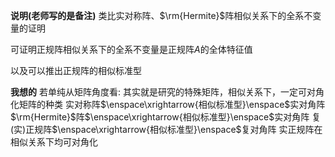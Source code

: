 **说明(老师写的是备注)**
类比实对称阵、$\rm{Hermite}$阵相似关系下的全系不变量的证明

可证明正规阵相似关系下的全系不变量是正规阵$A$的全体特征值

以及可以推出正规阵的相似标准型

**我想的**
若单纯从矩阵角度看: 其实就是研究的特殊矩阵，相似关系下，一定可对角化矩阵的种类
实对称阵$\enspace\xrightarrow{相似标准型}\enspace$实对角阵
$\rm{Hermite}$阵$\enspace\xrightarrow{相似标准型}\enspace$实对角阵
复(实)正规阵$\enspace\xrightarrow{相似标准型}\enspace$复对角阵
实正规阵在相似关系下均可对角化

